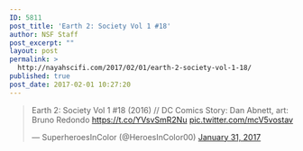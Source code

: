 ```yaml
---
ID: 5811
post_title: 'Earth 2: Society Vol 1 #18'
author: NSF Staff
post_excerpt: ""
layout: post
permalink: >
  http://nayahscifi.com/2017/02/01/earth-2-society-vol-1-18/
published: true
post_date: 2017-02-01 10:27:20
---
```

<blockquote class="twitter-tweet" data-lang="en">
<p dir="ltr" lang="en">Earth 2: Society Vol 1 #18 (2016) // DC Comics
Story: Dan Abnett, art: Bruno Redondo <a href="https://t.co/YVsvSmR2Nu">https://t.co/YVsvSmR2Nu</a> <a href="https://t.co/mcV5vostav">pic.twitter.com/mcV5vostav</a></p>
— SuperheroesInColor (@HeroesInColor00) <a href="https://twitter.com/HeroesInColor00/status/826460523587891201">January 31, 2017</a></blockquote>
<script async src="//platform.twitter.com/widgets.js" charset="utf-8"></script>